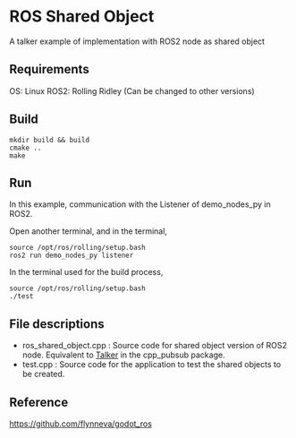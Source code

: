 # ROS Shared Object

A talker example of implementation with ROS2 node as shared object

## Requirements

OS: Linux
ROS2: Rolling Ridley (Can be changed to other versions)

## Build
```
mkdir build && build
cmake ..
make
```

## Run

In this example, communication with the Listener of demo_nodes_py in ROS2.

Open another terminal, and in the terminal,
```
source /opt/ros/rolling/setup.bash
ros2 run demo_nodes_py listener
```

In the terminal used for the build process,
```
source /opt/ros/rolling/setup.bash
./test
```

## File descriptions

* ros_shared_object.cpp : Source code for shared object version of ROS2 node. Equivalent to [Talker](https://docs.ros.org/en/rolling/Installation/Ubuntu-Install-Debians.html#talker-listener) in the cpp_pubsub package.
* test.cpp : Source code for the application to test the shared objects to be created.

## Reference
https://github.com/flynneva/godot_ros

